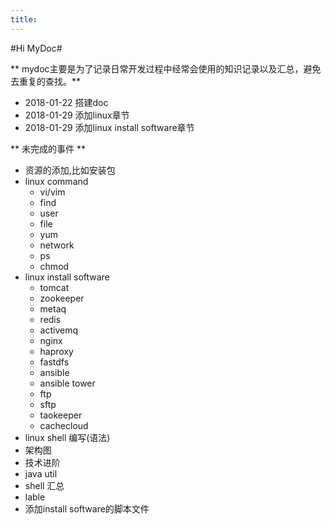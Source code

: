```yaml
---
title: 
---
```

 
#Hi MyDoc#

** mydoc主要是为了记录日常开发过程中经常会使用的知识记录以及汇总，避免去重复的查找。**

- 2018-01-22 搭建doc
- 2018-01-29 添加linux章节
- 2018-01-29 添加linux install software章节

** 未完成的事件 **

- 资源的添加,比如安装包
- linux command
  - vi/vim
  - find
  - user 
  - file 
  - yum
  - network
  - ps
  - chmod
- linux install software
  - tomcat
  - zookeeper
  - metaq
  - redis
  - activemq
  - nginx
  - haproxy
  - fastdfs
  - ansible
  - ansible tower
  - ftp
  - sftp
  - taokeeper
  - cachecloud
- linux shell 编写(语法)
- 架构图
- 技术进阶
- java util
- shell 汇总
- lable
- 添加install software的脚本文件